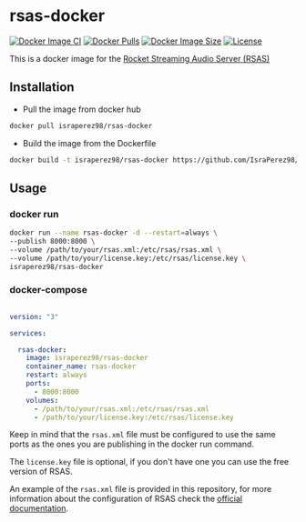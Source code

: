 # rsas-docker
[![Docker Image CI](https://github.com/IsraPerez98/rsas-docker/actions/workflows/docker-image.yml/badge.svg)](https://github.com/IsraPerez98/rsas-docker/actions/workflows/docker-image.yml)
[![Docker Pulls](https://img.shields.io/docker/pulls/israperez98/rsas-docker)](https://hub.docker.com/r/israperez98/rsas-docker)
[![Docker Image Size](https://img.shields.io/docker/image-size/israperez98/rsas-docker/latest)](https://hub.docker.com/r/israperez98/rsas-docker)
[![License](https://img.shields.io/github/license/IsraPerez98/rsas-docker)](https://github.com/IsraPerez98/rsas-docker/blob/master/LICENSE)

This is a docker image for the [Rocket Streaming Audio Server (RSAS)](https://rocketbroadcaster.com/streaming-audio-server/)

## Installation

- Pull the image from docker hub

```bash
docker pull israperez98/rsas-docker
```

- Build the image from the Dockerfile

```bash
docker build -t israperez98/rsas-docker https://github.com/IsraPerez98/rsas-docker
```

## Usage

### docker run

```bash
docker run --name rsas-docker -d --restart=always \
--publish 8000:8000 \
--volume /path/to/your/rsas.xml:/etc/rsas/rsas.xml \
--volume /path/to/your/license.key:/etc/rsas/license.key \
israperez98/rsas-docker
```
### docker-compose

```yaml

version: "3"

services:

  rsas-docker:
    image: israperez98/rsas-docker
    container_name: rsas-docker
    restart: always
    ports:
      - 8000:8000
    volumes:
      - /path/to/your/rsas.xml:/etc/rsas/rsas.xml
      - /path/to/your/license.key:/etc/rsas/license.key
```

Keep in mind that the `rsas.xml` file must be configured to use the same ports as the ones you are publishing in the docker run command.

The `license.key` file is optional, if you don't have one you can use the free version of RSAS.

An example of the `rsas.xml` file is provided in this repository, for more information about the configuration of RSAS check the [official documentation](https://www.rocketbroadcaster.com/streaming-audio-server/docs/configuration/).